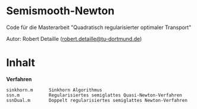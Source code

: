 # Semismooth-Newton

Code für die Masterarbeit "Quadratisch regularisierter optimaler Transport"

Autor: Robert Detaille (robert.detaille@tu-dortmund.de)

# Inhalt

**Verfahren**
```
sinkhorn.m      Sinkhorn Algorithmus
ssn.m           Regularisiertes semiglattes Quasi-Newton-Verfahren
ssnDual.m       Doppelt regularisiertes semiglattes Newton-Verfahren
```
